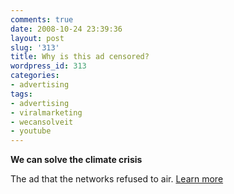 ```yaml
---
comments: true
date: 2008-10-24 23:39:36
layout: post
slug: '313'
title: Why is this ad censored?
wordpress_id: 313
categories:
- advertising
tags:
- advertising
- viralmarketing
- wecansolveit
- youtube
---
```


**We can solve the climate crisis**
  
The ad that the networks refused to air. [Learn more](http://www.wecansolveit.org/page/s/ABC)
